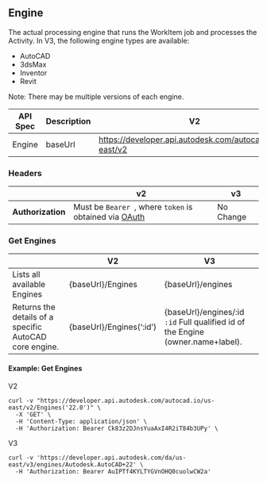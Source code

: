 ## Engine

The actual processing engine that runs the WorkItem job and processes the Activity. In V3, the following engine types are available:
 - AutoCAD
 - 3dsMax 
 - Inventor 
 - Revit 

Note: There may be multiple versions of each engine.

| API Spec | Description | V2                                                       | V3                                               |
| -------- | ----------- | -------------------------------------------------------- | ------------------------------------------------ |
| Engine   | baseUrl     | https://developer.api.autodesk.com/autocad.io/us-east/v2 | https://developer.api.autodesk.com/da/us-east/v3 |

### Headers

|                   | v2                                                           | v3        |
| ----------------- | ------------------------------------------------------------ | --------- |
| **Authorization** | Must be `Bearer `, where `token` is obtained via [OAuth](https://forge.autodesk.com/en/docs/oauth/v2/reference/http/authenticate-POST) | No Change |

### Get Engines

|                                                        | V2                       | V3                                                           |
| ------------------------------------------------------ | ------------------------ | ------------------------------------------------------------ |
| Lists all available Engines                            | {baseUrl}/Engines        | {baseUrl}/engines                                            |
| Returns the details of a specific AutoCAD core engine. | {baseUrl}/Engines(‘:id’) | {baseUrl}/engines/:id <br />`:id` Full qualified id of the Engine (owner.name+label). |

#### Example: Get Engines

V2

```
curl -v "https://developer.api.autodesk.com/autocad.io/us-east/v2/Engines('22.0')" \
  -X 'GET' \
  -H 'Content-Type: application/json' \
  -H 'Authorization: Bearer Ck83z2DJnsYuaAxI4R2iT84b3UPy' \
```

V3

```
curl -v 'https://developer.api.autodesk.com/da/us-east/v3/engines/Autodesk.AutoCAD+22' \
  -H 'Authorization: Bearer AuIPTf4KYLTYGVnOHQ0cuolwCW2a'
```